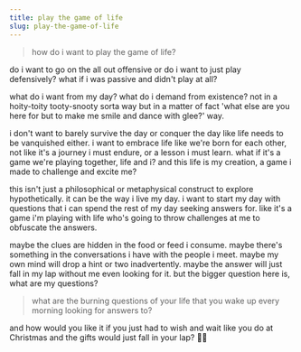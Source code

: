 ```yaml
---
title: play the game of life
slug: play-the-game-of-life
---
```


> how do i want to play the game of life? 

do i want to go on the all out offensive or do i want to just play defensively? what if i was passive and didn't play at all?

what do i want from my day? what do i demand from existence? not in a hoity-toity tooty-snooty sorta way but in a matter of fact 'what else are you here for but to make me smile and dance with glee?' way. 

i don't want to barely survive the day or conquer the day like life needs to be vanquished either. i want to embrace life like we're born for each other, not like it's a journey i must endure, or a lesson i must learn. what if it's a game we're playing together, life and i? and this life is my creation, a game i made to challenge and excite me?

this isn't just a philosophical or metaphysical construct to explore hypothetically. it can be the way i live my day. i want to start my day with questions that i can spend the rest of my day seeking answers for. like it's a game i'm playing with life who's going to throw challenges at me to obfuscate the answers. 

maybe the clues are hidden in the food or feed i consume. maybe there's something in the conversations i have with the people i meet. maybe my own mind will drop a hint or two inadvertently. maybe the answer will just fall in my lap without me even looking for it. but the bigger question here is, what are my questions?

> what are the burning questions of your life that you wake up every morning looking for answers to?

and how would you like it if you just had to wish and wait like you do at Christmas and the gifts would just fall in your lap? 🎁🎄 